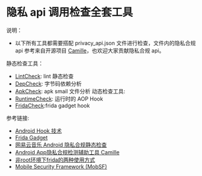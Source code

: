 # 隐私 api 调用检查全套工具

说明：
- 以下所有工具都需要搭配 privacy_api.json 文件进行检查，文件内的隐私合规 api 参考来自开源项目 [Camille](https://github.com/zhengjim/camille)，也欢迎大家贡献隐私合规 api。


静态检查工具：
- [LintCheck](./LintCheck/README.md): lint 静态检查
- [DepCheck](./DepCheck/README.md): 字节码依赖分析
- [ApkCheck](./ApkCheck/README.md): apk smail 文件分析
动态检查工具:
- [RuntimeCheck](./RuntimeCheck/README.md): 运行时的 AOP Hook
- [FridaCheck](./FridaCheck/README.md):frida gadget hook


参考链接:
- [Android Hook 技术](https://meik2333.com/posts/android-hook/)
- [Frida Gadget](https://frida.re/docs/gadget/)
- [网易云音乐 Android 隐私合规静态检查](https://musicfe.com/android-privacy/)
- [Android App隐私合规检测辅助工具 Camille](https://github.com/zhengjim/camille)
- [非root环境下frida的两种使用方式](https://nszdhd1.github.io/2021/06/15/%E9%9D%9Eroot%E7%8E%AF%E5%A2%83%E4%B8%8Bfrida%E7%9A%84%E4%B8%A4%E7%A7%8D%E4%BD%BF%E7%94%A8%E6%96%B9%E5%BC%8F/)
- [Mobile Security Framework (MobSF)](https://github.com/MobSF/Mobile-Security-Framework-MobSF?tab=readme-ov-file#mobile-security-framework-mobsf)